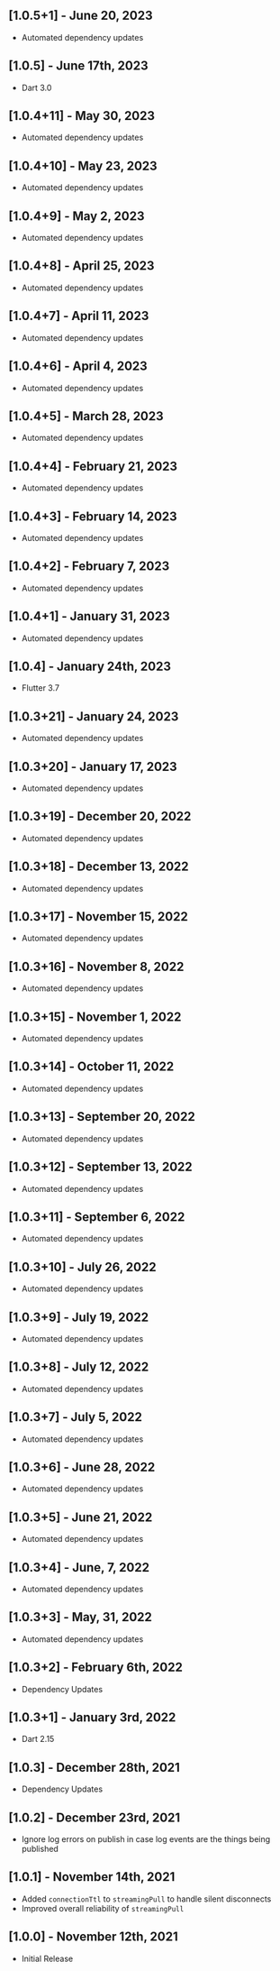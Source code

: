 ## [1.0.5+1] - June 20, 2023

* Automated dependency updates


## [1.0.5] - June 17th, 2023

* Dart 3.0


## [1.0.4+11] - May 30, 2023

* Automated dependency updates


## [1.0.4+10] - May 23, 2023

* Automated dependency updates


## [1.0.4+9] - May 2, 2023

* Automated dependency updates


## [1.0.4+8] - April 25, 2023

* Automated dependency updates


## [1.0.4+7] - April 11, 2023

* Automated dependency updates


## [1.0.4+6] - April 4, 2023

* Automated dependency updates


## [1.0.4+5] - March 28, 2023

* Automated dependency updates


## [1.0.4+4] - February 21, 2023

* Automated dependency updates


## [1.0.4+3] - February 14, 2023

* Automated dependency updates


## [1.0.4+2] - February 7, 2023

* Automated dependency updates


## [1.0.4+1] - January 31, 2023

* Automated dependency updates


## [1.0.4] - January 24th, 2023

* Flutter 3.7


## [1.0.3+21] - January 24, 2023

* Automated dependency updates


## [1.0.3+20] - January 17, 2023

* Automated dependency updates


## [1.0.3+19] - December 20, 2022

* Automated dependency updates


## [1.0.3+18] - December 13, 2022

* Automated dependency updates


## [1.0.3+17] - November 15, 2022

* Automated dependency updates


## [1.0.3+16] - November 8, 2022

* Automated dependency updates


## [1.0.3+15] - November 1, 2022

* Automated dependency updates


## [1.0.3+14] - October 11, 2022

* Automated dependency updates


## [1.0.3+13] - September 20, 2022

* Automated dependency updates


## [1.0.3+12] - September 13, 2022

* Automated dependency updates


## [1.0.3+11] - September 6, 2022

* Automated dependency updates


## [1.0.3+10] - July 26, 2022

* Automated dependency updates


## [1.0.3+9] - July 19, 2022

* Automated dependency updates


## [1.0.3+8] - July 12, 2022

* Automated dependency updates


## [1.0.3+7] - July 5, 2022

* Automated dependency updates


## [1.0.3+6] - June 28, 2022

* Automated dependency updates


## [1.0.3+5] - June 21, 2022

* Automated dependency updates


## [1.0.3+4] - June, 7, 2022

* Automated dependency updates


## [1.0.3+3] - May, 31, 2022

* Automated dependency updates


## [1.0.3+2] - February 6th, 2022

* Dependency Updates


## [1.0.3+1] - January 3rd, 2022

* Dart 2.15


## [1.0.3] - December 28th, 2021

* Dependency Updates


## [1.0.2] - December 23rd, 2021

* Ignore log errors on publish in case log events are the things being published


## [1.0.1] - November 14th, 2021

* Added `connectionTtl` to `streamingPull` to handle silent disconnects
* Improved overall reliability of `streamingPull`


## [1.0.0] - November 12th, 2021

* Initial Release































